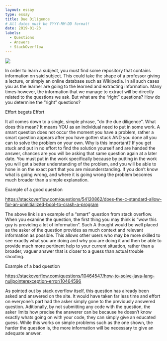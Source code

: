 ```yaml
---
layout: essay
type: essay
title: Due Diligence
# All dates must be YYYY-MM-DD format!
date: 2019-01-23
labels:
  - Questions
  - Answers
  - StackOverflow
---
```


<img class="ui medium left floated image" src="../images/rtfm.png">

In order to learn a subject, you must find some repository that contains information on said subject. This could take the shape of a professor giving a lecture, or simply an online database such as Wikipedia. In all such cases you as the learner are going to the learned and extracting information. Many times however, the information that we manage to extract will be directly related to the questions we ask.  But what are the “right” questions? How do you determine the “right” questions?


Effort begets Effort

It all comes down to a single, simple phrase, "do the due diligence". What does this mean? It means YOU as an individual need to put in some work. A smart question does not occur the moment you have a problem, rather a smart question appears after you have gotten stuck AND you done all you can to solve the problem on your own. Why is this important? If you get stuck and put in no effort to find the solution yourself and are handed the answer, chances are you will be asking that same question again at a later date. You must put in the work specifically because by putting in the work you will get a better understanding of the problem, and you will be able to hone in on the exact part that you are misunderstanding. If you don’t know what is going wrong, and where it is going wrong the problem becomes much broader than a simple explanation.

Example of a good question

https://stackoverflow.com/questions/54120862/does-the-c-standard-allow-for-an-uninitialized-bool-to-crash-a-program

The above link is an example of a “smart” question from stack overflow. When you examine the question, the first thing you may think is “wow this guy is providing a lot of information”. Such A thought would be well placed as the asker of the question provides as much context and relevant information as possible. This allows other users who may be more skilled to see exactly what you are doing and why you are doing it and then be able to provide much more pertinent help to your current situation, rather than a broader, vaguer answer that is closer to a guess than actual trouble shooting.

Example of a bad question

https://stackoverflow.com/questions/10464547/how-to-solve-java-lang-nullpointerexception-error/10464596

As pointed out by stack overflow itself, this question has already been asked and answered on the site. It would have taken far less time and effort on everyone’s part had the asker simply gone to the previously answered question. Aditionally, by not submitting any code with the question, the asker limits how precise the answerer can be because he doesn’t know exactly whats going on with your code, they can simply give an educated guess. While this works on simple problems such as the one shown, the harder the question is, the more information will be necessary to give an adequate answer.
